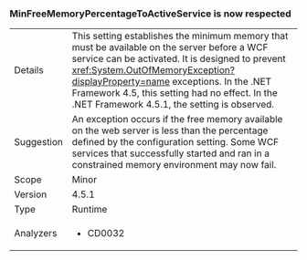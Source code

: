 ### MinFreeMemoryPercentageToActiveService is now respected

|   |   |
|---|---|
|Details|This setting establishes the minimum memory that must be available on the server before a WCF service can be activated. It is designed to prevent <xref:System.OutOfMemoryException?displayProperty=name> exceptions. In the .NET Framework 4.5, this setting had no effect. In the .NET Framework 4.5.1, the setting is observed.|
|Suggestion|An exception occurs if the free memory available on the web server is less than the percentage defined by the configuration setting. Some WCF services that successfully started and ran in a constrained memory environment may now fail.|
|Scope|Minor|
|Version|4.5.1|
|Type|Runtime|
|Analyzers|<ul><li>CD0032</li></ul>|

